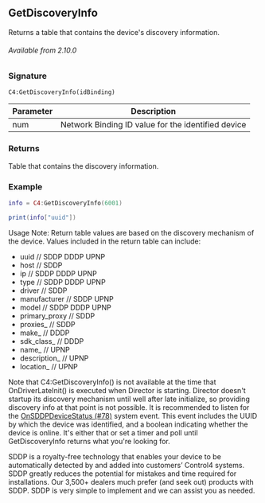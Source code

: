 ## GetDiscoveryInfo

Returns a table that contains the device's discovery information.

###### Available from 2.10.0

### Signature

`C4:GetDiscoveryInfo(idBinding)`

| Parameter | Description                                        |
| --------- | -------------------------------------------------- |
| num       | Network Binding ID value for the identified device |


### Returns

Table that contains the discovery information.


### Example

```lua
info = C4:GetDiscoveryInfo(6001)

print(info["uuid"])
```



Usage Note: Return table values are based on the discovery mechanism of the device. Values included in the return table can include:

- uuid // SDDP DDDP UPNP
- host // SDDP
- ip // SDDP DDDP UPNP
- type // SDDP DDDP UPNP
- driver // SDDP     
- manufacturer // SDDP UPNP
- model // SDDP DDDP UPNP
- primary\_proxy // SDDP
- proxies\_ // SDDP
- make\_ // DDDP
- sdk\_class\_ // DDDP
- name\_ // UPNP
- description\_ // UPNP
- location\_ // UPNP



Note that C4:GetDiscoveryInfo() is not available at the time that OnDriverLateInit() is executed when Director is starting. Director doesn't startup its discovery mechanism until well after late initialize, so providing discovery info at that point is not possible. It is recommended to listen for the [OnSDDPDeviceStatus (#78)][1] system event. This event includes the UUID by which the device was identified, and a boolean indicating whether the device is online. It's either that or set a timer and poll until GetDiscoveryInfo returns what you're looking for.

SDDP is a royalty-free technology that enables your device to be automatically detected by and added into customers’ Control4 systems. SDDP greatly reduces the potential for mistakes and time required for installations. Our 3,500+ dealers much prefer (and seek out) products with SDDP. SDDP is very simple to implement and we can assist you as needed.

[1]:	https://snap-one.github.io/docs-driverworks-api/#event-interface-registering-for-system-events